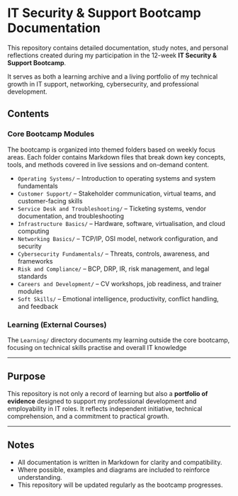 # IT Security & Support Bootcamp Documentation

This repository contains detailed documentation, study notes, and personal reflections created during my participation in the 12-week **IT Security & Support Bootcamp**.

It serves as both a learning archive and a living portfolio of my technical growth in IT support, networking, cybersecurity, and professional development.

## Contents

### Core Bootcamp Modules

The bootcamp is organized into themed folders based on weekly focus areas. Each folder contains Markdown files that break down key concepts, tools, and methods covered in live sessions and on-demand content.

- `Operating Systems/` – Introduction to operating systems and system fundamentals  
- `Customer Support/` – Stakeholder communication, virtual teams, and customer-facing skills  
- `Service Desk and Troubleshooting/` – Ticketing systems, vendor documentation, and troubleshooting  
- `Infrastructure Basics/` – Hardware, software, virtualisation, and cloud computing  
- `Networking Basics/` – TCP/IP, OSI model, network configuration, and security  
- `Cybersecurity Fundamentals/` – Threats, controls, awareness, and frameworks  
- `Risk and Compliance/` – BCP, DRP, IR, risk management, and legal standards  
- `Careers and Development/` – CV workshops, job readiness, and trainer modules  
- `Soft Skills/` – Emotional intelligence, productivity, conflict handling, and feedback  

### Learning (External Courses)

The `Learning/` directory documents my learning outside the core bootcamp, focusing on technical skills practise and overall IT knowledge

---

## Purpose

This repository is not only a record of learning but also a **portfolio of evidence** designed to support my professional development and employability in IT roles. It reflects independent initiative, technical comprehension, and a commitment to practical growth.

---
## Notes

- All documentation is written in Markdown for clarity and compatibility.
- Where possible, examples and diagrams are included to reinforce understanding.
- This repository will be updated regularly as the bootcamp progresses.

